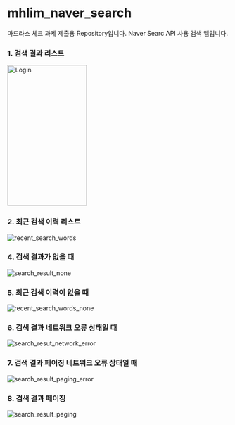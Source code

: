 # mhlim_naver_search
마드라스 체크 과제 제출용 Repository입니다. Naver Searc API 사용 검색 앱입니다.


### 1. 검색 결과 리스트
<img src="/res/readme/search_result.jpg" width="180px" height="320px" title="Login" alt="Login"></img>

### 2. 최근 검색 이력 리스트
![recent_search_words](./res/readme/recent_search_words.jpg)

### 4. 검색 결과가 없을 때
![search_result_none](./res/readme/search_result_none.jpg)

### 5. 최근 검색 이력이 없을 때
![recent_search_words_none](./res/readme/recent_search_words_none.jpg)

### 6. 검색 결과 네트워크 오류 상태일 때
![search_resut_network_error](./res/readme/search_resut_network_error.jpg)

### 7. 검색 결과 페이징 네트워크 오류 상태일 때
![search_result_paging_error](./res/readme/search_result_paging_error.jpg)

### 8. 검색 결과 페이징
![search_result_paging](./res/readme/search_result_paging.jpg)

